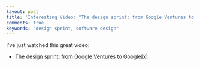 ```yaml
---
layout: post
title: 'Interesting Video: "The design sprint: from Google Ventures to Google[x]"'
comments: true
keywords: "design sprint, software design"
---
```


I've just watched this great video:

- [The design sprint: from Google Ventures to Google[x]](https://www.youtube.com/watch?v=aWQUSiOZ0x8)

